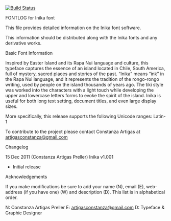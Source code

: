[![Build Status](https://travis-ci.org/fontdirectory/inika.svg?branch=master)](https://travis-ci.org/fontdirectory/inika)

FONTLOG for Inika font

This file provides detailed information on the Inika 
font software.

This information should be distributed along with the Inika 
fonts and any derivative works.

Basic Font Information

Inspired by Easter Island and its Rapa Nui language and culture, 
this typeface captures the essence of an island located in Chile, 
South America, full of mystery, sacred places and stories of the 
past. “Inika” means “ink” in the Rapa Nui language, and it 
represents the tradition of the rongo-rongo writing, used by 
people on the island thousands of years ago. The tiki style 
was worked into the characters with a light touch while 
developing the upper and lowercase letters forms to evoke 
the spirit of the island. Inika is useful for both long 
text setting, document titles, and even large display sizes.

More specifically, this release supports the following 
Unicode ranges: Latin-1

To contribute to the project please contact Constanza Artigas 
at artigasconstanza@gmail.com

Changelog

15 Dec 2011 (Constanza Artigas Preller) Inika v1.001
 - Initial release

Acknowledgements

If you make modifications be sure to add your name (N), 
email (E), web-address (if you have one) (W) and 
description (D). This list is in alphabetical order.

N: Constanza Artigas Preller
E: artigasconstanza@gmail.com
D: Typeface & Graphic Designer